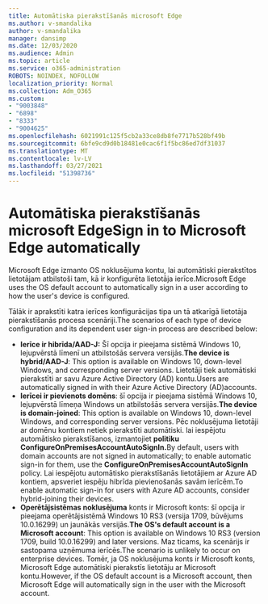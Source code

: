 ```yaml
---
title: Automātiska pierakstīšanās microsoft Edge
ms.author: v-smandalika
author: v-smandalika
manager: dansimp
ms.date: 12/03/2020
ms.audience: Admin
ms.topic: article
ms.service: o365-administration
ROBOTS: NOINDEX, NOFOLLOW
localization_priority: Normal
ms.collection: Adm_O365
ms.custom:
- "9003848"
- "6898"
- "8333"
- "9004625"
ms.openlocfilehash: 6021991c125f5cb2a33ce8db8fe7717b528bf49b
ms.sourcegitcommit: 6bfe9cd9d0b18481e0cac6f1f5bc86ed7df31037
ms.translationtype: MT
ms.contentlocale: lv-LV
ms.lasthandoff: 03/27/2021
ms.locfileid: "51398736"
---
```

# <a name="sign-in-to-microsoft-edge-automatically"></a><span data-ttu-id="2c6cd-102">Automātiska pierakstīšanās microsoft Edge</span><span class="sxs-lookup"><span data-stu-id="2c6cd-102">Sign in to Microsoft Edge automatically</span></span>

<span data-ttu-id="2c6cd-103">Microsoft Edge izmanto OS noklusējuma kontu, lai automātiski pierakstītos lietotājam atbilstoši tam, kā ir konfigurēta lietotāja ierīce.</span><span class="sxs-lookup"><span data-stu-id="2c6cd-103">Microsoft Edge uses the OS default account to automatically sign in a user according to how the user's device is configured.</span></span> 

<span data-ttu-id="2c6cd-104">Tālāk ir aprakstīti katra ierīces konfigurācijas tipa un tā atkarīgā lietotāja pierakstīšanās procesa scenāriji.</span><span class="sxs-lookup"><span data-stu-id="2c6cd-104">The scenarios of each type of device configuration and its dependent user sign-in process are described below:</span></span>

- <span data-ttu-id="2c6cd-105">**Ierīce ir hibrīda/AAD-J:** Šī opcija ir pieejama sistēmā Windows 10, lejupvērstā līmenī un atbilstošās servera versijās.</span><span class="sxs-lookup"><span data-stu-id="2c6cd-105">**The device is hybrid/AAD-J**: This option is available on Windows 10, down-level Windows, and corresponding server versions.</span></span> <span data-ttu-id="2c6cd-106">Lietotāji tiek automātiski pierakstīti ar savu Azure Active Directory (AD) kontu.</span><span class="sxs-lookup"><span data-stu-id="2c6cd-106">Users are automatically signed in with their Azure Active Directory (AD)accounts.</span></span>
- <span data-ttu-id="2c6cd-107">**Ierīcei ir pievienots domēns**: šī opcija ir pieejama sistēmā Windows 10, lejupvērstā līmeņa Windows un atbilstošās servera versijās.</span><span class="sxs-lookup"><span data-stu-id="2c6cd-107">**The device is domain-joined**: This option is available on Windows 10, down-level Windows, and corresponding server versions.</span></span> <span data-ttu-id="2c6cd-108">Pēc noklusējuma lietotāji ar domēnu kontiem netiek pierakstīti automātiski. lai iespējotu automātisko pierakstīšanos, izmantojiet **politiku ConfigureOnPremisesAccountAutoSignIn.**</span><span class="sxs-lookup"><span data-stu-id="2c6cd-108">By default, users with domain accounts are not signed in automatically; to enable automatic sign-in for them, use the **ConfigureOnPremisesAccountAutoSignIn** policy.</span></span> <span data-ttu-id="2c6cd-109">Lai iespējotu automātisko pierakstīšanās lietotājiem ar Azure AD kontiem, apsveriet iespēju hibrīda pievienošanās savām ierīcēm.</span><span class="sxs-lookup"><span data-stu-id="2c6cd-109">To enable automatic sign-in for users with Azure AD accounts, consider hybrid-joining their devices.</span></span>
- <span data-ttu-id="2c6cd-110">**Operētājsistēmas noklusējuma** konts ir Microsoft konts: šī opcija ir pieejama operētājsistēmā Windows 10 RS3 (versija 1709, būvējums 10.0.16299) un jaunākās versijās.</span><span class="sxs-lookup"><span data-stu-id="2c6cd-110">**The OS's default account is a Microsoft account**: This option is available on Windows 10 RS3 (version 1709, build 10.0.16299) and later versions.</span></span> <span data-ttu-id="2c6cd-111">Maz ticams, ka scenārijs ir sastopama uzņēmuma ierīcēs.</span><span class="sxs-lookup"><span data-stu-id="2c6cd-111">The scenario is unlikely to occur on enterprise devices.</span></span> <span data-ttu-id="2c6cd-112">Tomēr, ja OS noklusējuma konts ir Microsoft konts, Microsoft Edge automātiski pierakstīs lietotāju ar Microsoft kontu.</span><span class="sxs-lookup"><span data-stu-id="2c6cd-112">However, if the OS default account is a Microsoft account, then Microsoft Edge will automatically sign in the user with the Microsoft account.</span></span>
 
 
